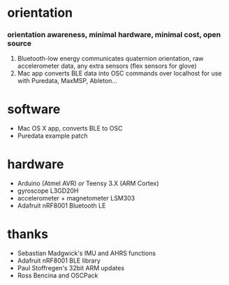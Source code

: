 # orientation

### orientation awareness, minimal hardware, minimal cost, open source

1. Bluetooth-low energy communicates quaternion orientation, raw accelerometer data, any extra sensors (flex sensors for glove)
2. Mac app converts BLE data into OSC commands over localhost for use with Puredata, MaxMSP, Ableton...

# software

* Mac OS X app, converts BLE to OSC
* Puredata example patch

# hardware

* Arduino (Atmel AVR) *or* Teensy 3.X (ARM Cortex)
* gyroscope L3GD20H
* accelerometer + magnetometer LSM303
* Adafruit nRF8001 Bluetooth LE

# thanks

* Sebastian Madgwick's IMU and AHRS functions
* Adafruit nRF8001 BLE library
* Paul Stoffregen's 32bit ARM updates
* Ross Bencina and OSCPack
